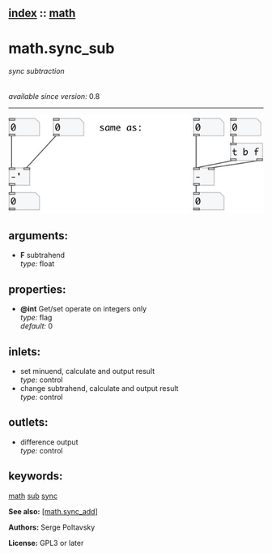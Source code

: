 [index](index.html) :: [math](category_math.html)
---

# math.sync_sub

###### sync subtraction

*available since version:* 0.8

---




[![example](../examples/img/math.sync_sub.jpg)](../examples/pd/math.sync_sub.pd)



## arguments:

* **F**
subtrahend<br>
_type:_ float<br>





## properties:

* **@int** 
Get/set operate on integers only<br>
_type:_ flag<br>
_default:_ 0<br>



## inlets:

* set minuend, calculate and output result<br>
_type:_ control
* change subtrahend, calculate and output result<br>
_type:_ control



## outlets:

* difference output<br>
_type:_ control



## keywords:

[math](keywords/math.html)
[sub](keywords/sub.html)
[sync](keywords/sync.html)



**See also:**
[\[math.sync_add\]](math.sync_add.html)




**Authors:** Serge Poltavsky




**License:** GPL3 or later





